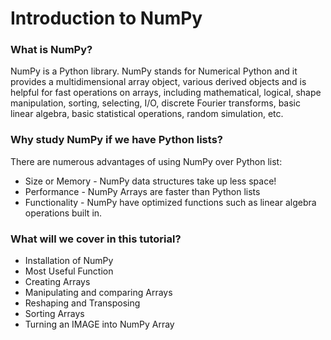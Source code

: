 # Introduction to NumPy

### What is NumPy?
NumPy is a Python library. NumPy stands for Numerical Python and it provides a multidimensional array object, various derived objects and is helpful for fast operations on arrays, including mathematical, logical, shape manipulation, sorting, selecting, I/O, discrete Fourier transforms, basic linear algebra, basic statistical operations, random simulation, etc.

### Why study NumPy if we have Python lists?
There are numerous advantages of using NumPy over Python list:<br>

- Size or Memory - NumPy data structures take up less space!
- Performance - NumPy Arrays are faster than Python lists
- Functionality - NumPy have optimized functions such as linear algebra operations built in.

### What will we cover in this tutorial?
- Installation of NumPy
- Most Useful Function
- Creating Arrays
- Manipulating and comparing Arrays
- Reshaping and Transposing
- Sorting Arrays
- Turning an IMAGE into NumPy Array
